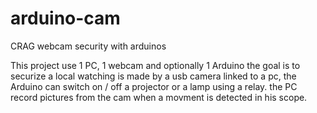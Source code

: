 arduino-cam
===========

CRAG webcam security with arduinos

This project use 1 PC, 1 webcam and optionally 1 Arduino
the goal is to securize a local watching is made by a usb camera linked to a pc, the Arduino can switch on / off a projector or a lamp using a relay.
the PC record pictures from the cam when a movment is detected in his scope.


